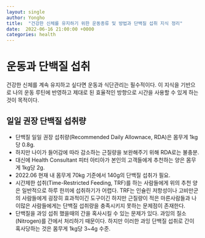 ```yaml
---
layout: single
author: Yongho
title:  "건강한 신체를 유지하기 위한 운동종류 및 방법과 단백질 섭취 지식 정리"
date:  2022-06-16 21:00:00 +0000
categories: health
---
```


# 운동과 단백질 섭취
건강한 신체를 계속 유지하고 싶다면 운동과 식단관리는 필수적이다. 이 지식을 기반으로 나의 운동 루틴에 반영하고 제대로 된 효율적인 방향으로 시간을 사용할 수 있게 하는 것이 목적이다.    

## 일일 권장 단백질 섭취량
- 단백질 일일 권장 섭취량(Recommended Daily Allownace, RDA)은 몸무게 1kg당 0.8g.
- 하지만 나이가 들어감에 따라 감소하는 근질량을 보완해주기 위해 RDA로는 불충분.
- 대신에 Health Consultant 피터 아티아가 본인의 고객들에게 추천하는 양은 몸무게 1kg당 2g. 
- 2022.06 현재 내 몸무게 70kg 기준에서 140g의 단백질 섭취가 필요.   
- 시간제한 섭취(Time-Restricted Feeding, TRF)를 하는 사람들에게 위의 추천 양은 일반적으로 하루 한끼에 섭취하기가 어렵다. TRF는 인슐린 저항성이나 고비만군의 사람들에게 굉장히 효과적이긴 도구이긴 하지만 근질량이 적은 마른사람들과 나이많은 사람들에게는 단백질 섭취량을 충족시키지 못하는 문제점이 존재한다.
- 단백질을 과잉 섭취 했을때의 간을 혹사시킬 수 있는 문제가 있다. 과잉의 질소(Nitrogen)를 간에서 처리하기 때문이다. 하지만 이러한 과잉 단백질 섭취로 간이 혹사당하는 것은 몸무게 1kg당 3~4g 수준.  


